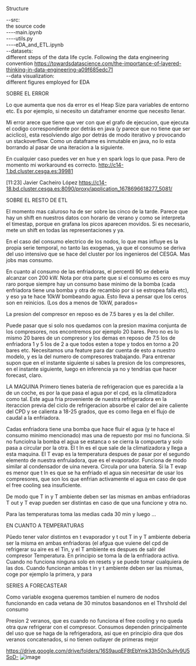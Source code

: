 Structure

--src:  
  the source code  
    ----main.ipynb  
    ----utils.py  
    ----eDA_and_ETL.ipynb  
--datasets:  
  different steps of the data life cycle. Following the data engineering convention https://towardsdatascience.com/the-importance-of-layered-thinking-in-data-engineering-a09f685edc71   
--data visualization:  
  different figures employed for EDA 



SOBRE EL ERROR

Lo que aumenta que nos da error es el Heap Size para variables de entorno etc. Es por ejemplo, si necesito un dataframer enorme que necesito llenar.

Mi error arece que tiene que ver con que el grafo de ejecucion, que ejecuta el codigo correspondiente por detrás en java (y parece que no tiene que ser aciclico), esta resolviendo algo por detrás de modo iterativo y provocando un stackoverflow. Como un dataframe es inmutable en java, no lo esta borrando al pasar de una iteracion a la siguiente. 

En cualquier caso puedes ver en hue y en spark logs lo que pasa. Pero de momento mi workaround es correcto.
http://c14-1.bd.cluster.cesga.es:39981



[11:23] Javier Cacheiro López
https://c14-18.bd.cluster.cesga.es:8090/proxy/application_1678696618277_5081/


SOBRE EL RESTO DE ETL

El momento mas caluroso ha de ser sobre las cinco de la tarde. Parece que hay un shift en nuestros datos con horario de verano y como se interpreta el timestap, porque en grafana los picos aparecen movidos. Si es necesario, mete un shift en todas las representaciones y ya.

En el caso del consumo electrico de los nodos, lo que mas influye es la propia serie temporal, no tanto las exogenas, ya que el consumo se deriva del uso intensivo que se hace del cluster por los ingenieros del CESGA. Mas jobs mas consumo.

En cuanto al consumo de las enfriadoras, el percentil 90 se deberia alcanzar con 200 kW. Nota por otra parte que si el consumo es cero es muy raro porque siempre hay un consumo base minimo de la bomba (cada enfriadora tiene una bomba y otra de recambio por si se estropea falla etc), y eso ya te hace 10kW bombeando agua. Esto lleva a pensar que los ceros son en reinicios. (Los dos a menos de 10kW, parados=

La presion del compresor en reposo es de 7.5 bares y es la del chiller.

Puede pasar que si solo nos quedamos con la presion maxima conjunta de los compresores, nos encontremos por ejemplo 20 bares. Pero no es lo mismo 20 bares de un compresor y los demas en reposo de 7.5 los de enfriadora 1 y 5 los de 2 a que todos esten a tope y todos en torno a 20 bares etc. Necesitamos una feature para dar cuenta de esto a nuestro modelo, y es la del numero de compresores trabajando. Para entrenar supon que en el instante siguiente si sabes la presion de los compresores, en el instante siguiente, luego en inferencia ya no y tendrias que hacer forecast, claro.  

LA MAQUINA
Primero tienes bateria de refrigeracion que es parecida a la de un coche, es por la que pasa el agua por el cpd, es la climatizadora como tal. Este agua fria proveniente de nuestra refrigeradora en la iteraccion previa del ciclo de refrigeracion absorbe el calor del aire caliente del CPD y se calienta a 18-25 grados, que es como llega en el flujo de caudal a la enfriadora.

Cadas enfriadora tiene una bomba que hace fluir el agua (y te hace el consumo minimo mencionado) mas una de repuesto por msi no funciona. Si no funciolna la bomba el agua se estanca o se cierra la compuerta y solo pasa a circular por la otra. El t In es el que sale de la climatizadora y llega a esta maquina.
El T evap es la temperatura despues de pasar por el segundo elemento de nuestra enfruiadora, que es el evaporador. Funciona de modo similar al condensador de uina nevera. Circula por una bateria. 
Si la T evap es menor que t In es que se ha enfriado el agua sin necesirtar de usar los compresores, que son los que enfrian activamente el agua en caso de que el free cooling sea insuficiente.

De modo que T in y T ambiente deben ser las mismas en ambas enfriadoras
T out y T evap pueden ser distintas en caso de que una funcione y otra no.

Para las temperaturas toma las medias cada 30 min y luego …


EN CUANTO A TEMPERATURAS

Pûedo tener valor distintos en t evaporador y t out
T in y T ambiente deberia ser la misma en ambas enfriadoras (el afgua que vuiene del cpd de refrigerar su aire es el Tin, y el T ambiente es despues de salir del compresor
Temperatura. En principio se toma la de la enfriadora activa. Cuando no funciona ninguna solo en resets y se puede tomar cualquiera de las dos. Cuando funcionan ambas t in y t ambiente deben ser las mismas, coge por ejemplo la primera, y para 

SERIES A FORECASTEAR

Como variable exogena queremos tambien el numero de nodos funcionando en cada vetana de 30 minutos basandonos en el Thrshold del consumo

Presion 2 veranos, que es cuando no funciona el free cooling y no queda otra quw refrigerar con el compresor.
Consumos dependen principalmente del uso que se haga de la refrigeradora, asi que en principio dira que dos veranos concatenados, si no tienen outlayer de primeras mejor


https://drive.google.com/drive/folders/16S9auqEF8tEbYmk33h50n3uHy9U5SoD-
![image](https://github.com/lmc00/TFM/assets/56820165/6127500f-d4a1-40fa-be0f-4b58bbd594cd)
